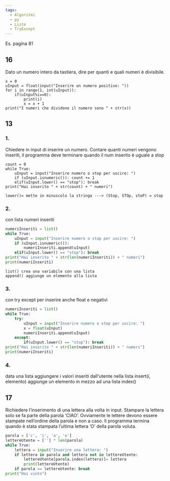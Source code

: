 ```yaml
---
tags:
  - Algoritmi
  - py
  - Liste
  - TryExcept
---
```

Es. pagina 81
## 16
Dato un numero intero da tastiera, dire per quanti e quali numeri è divisibile.
```run-python
x = 0
uInput = float(input("Inserire un numero positivo: "))
for i in range(1, int(uInput)):
    if(uInput%i==0):
        print(i)
        x = x + 1
print("I numeri che dividono il numero sono " + str(x))
```
## 13
### 1.
Chiedere in input di inserire un numero. Contare quanti numeri vengono inseriti, il programma deve terminare quando il num inserito è uguale a stop
```run-python
count = 0
while True:
    uInput = input("Inserire numero o stop per uscire: ")
    if (uInput.isnumeric()): count += 1
    elif(uInput.lower() == "stop"): break
print("Hai inserito " + str(count) + " numeri")
```
	lower()= mette in minuscolo la stringa ---> (Stop, STOp, stoP) = stop
### 2.
con lista numeri inseriti
```python
numeriInseriti = list()
while True:
    uInput = input("Inserire numero o stop per uscire: ")
    if (uInput.isnumeric()):
        numeriInseriti.append(uInput)
    elif(uInput.lower() == "stop"): break
print("Hai inserito " + str(len(numeriInseriti)) + " numeri")
print(numeriInseriti)
```
	list() crea una variabile con una lista
	append() aggiunge un elemento alla lista
### 3.
con try except per inserire anche float e negativi
```python
numeriInseriti = list()
while True:
    try:
        uInput = input("Inserire numero o stop per uscire: ")
        x = float(uInput)
        numeriInseriti.append(uInput)
    except:
        if(uInput.lower() == "stop"): break
print("Hai inserito " + str(len(numeriInseriti)) + " numeri")
print(numeriInseriti)
```
### 4.
data una lista aggiungere i valori inseriti dall'utente nella lista 
	insert(i, elemento) aggiunge un elemento in mezzo ad una lista
	index()
## 17
Richiedere l’inserimento di una lettera alla volta in input. Stampare la lettera solo se fa parte della parola ‘CIAO’. Ovviamente le lettere devono essere stampate nell’ordine della parola e non a caso. Il programma termina quando è stata stampata l’ultima lettera ‘O’ della parola voluta.

```python
parola = ['c', 'i', 'a', 'o']
lettereUtente = [''] * len(parola)
while True:
    lettera = input("Inserire una lettera: ")
    if lettera in parola and lettera not in lettereUtente:
        lettereUtente[parola.index(lettera)]= lettera
        print(lettereUtente)
    if parola == lettereUtente: break
print("Hai vinto")
```